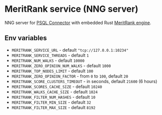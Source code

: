# MeritRank service (NNG server)
NNG server for [PSQL Connector](/psql-connector/README.md) with embedded Rust [MeritRank engine](/core/README.md).

## Env variables
- `MERITRANK_SERVICE_URL` - default `"tcp://127.0.0.1:10234"`
- `MERITRANK_SERVICE_THREADS` - default `1`
- `MERITRANK_NUM_WALKS` - default `10000`
- `MERITRANK_ZERO_OPINION_NUM_WALKS` - default `1000`
- `MERITRANK_TOP_NODES_LIMIT` - default `100`
- `MERITRANK_ZERO_OPINION_FACTOR` - from `0` to `100`, default `20`
- `MERITRANK_SCORE_CLUSTERS_TIMEOUT` - in seconds, default `21600` (6 hours)
- `MERITRANK_SCORES_CACHE_SIZE` - default `10240`
- `MERITRANK_WALKS_CACHE_SIZE` - default `1024`
- `MERITRANK_FILTER_NUM_HASHES` - default `10`
- `MERITRANK_FILTER_MIN_SIZE` - default `32`
- `MERITRANK_FILTER_MAX_SIZE` - default `8192`

